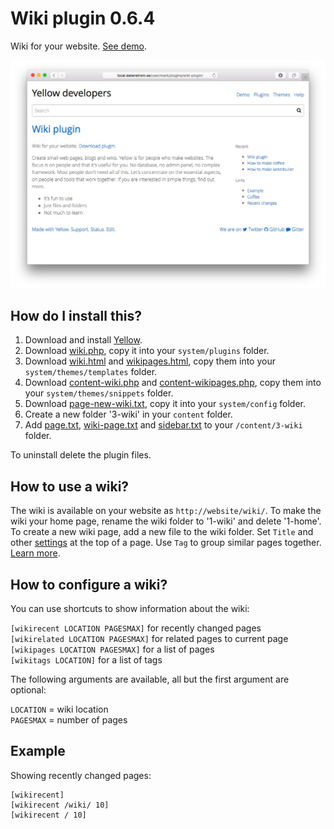 Wiki plugin 0.6.4
=================
Wiki for your website. [See demo](http://developers.datenstrom.se/plugins/wiki-plugin/).

[![Screenshot](wiki-plugin.jpg?raw=true)](http://developers.datenstrom.se/plugins/wiki-plugin/)

How do I install this?
----------------------
1. Download and install [Yellow](https://github.com/datenstrom/yellow/).  
2. Download [wiki.php](wiki.php?raw=true), copy it into your `system/plugins` folder.  
3. Download [wiki.html](wiki.html?raw=true) and [wikipages.html](wikipages.html?raw=true), copy them into your `system/themes/templates` folder.  
4. Download [content-wiki.php](content-wiki.php?raw=true) and [content-wikipages.php](content-wikipages.php?raw=true), copy them into your `system/themes/snippets` folder.  
5. Download [page-new-wiki.txt](page-new-wiki.txt?raw=true), copy it into your `system/config` folder.
6. Create a new folder '3-wiki' in your `content` folder.
7. Add [page.txt](page.txt?raw=true), [wiki-page.txt](wiki-page.txt?raw=true) and [sidebar.txt](sidebar.txt?raw=true) to your `/content/3-wiki` folder.

To uninstall delete the plugin files.

How to use a wiki?
------------------
The wiki is available on your website as `http://website/wiki/`. To make the wiki your home page, rename the wiki folder to '1-wiki' and delete '1-home'. To create a new wiki page, add a new file to the wiki folder. Set `Title` and other [settings](http://developers.datenstrom.se/help/yellow-api#meta-data) at the top of a page. Use `Tag` to group similar pages together. [Learn more](http://developers.datenstrom.se/help/how-to-make-a-wiki).

How to configure a wiki?
------------------------
You can use shortcuts to show information about the wiki:

`[wikirecent LOCATION PAGESMAX]` for recently changed pages  
`[wikirelated LOCATION PAGESMAX]` for related pages to current page  
`[wikipages LOCATION PAGESMAX]` for a list of pages  
`[wikitags LOCATION]` for a list of tags  

The following arguments are available, all but the first argument are optional:

`LOCATION` = wiki location  
`PAGESMAX` = number of pages  

Example
-------
Showing recently changed pages:

    [wikirecent]
    [wikirecent /wiki/ 10]
    [wikirecent / 10]